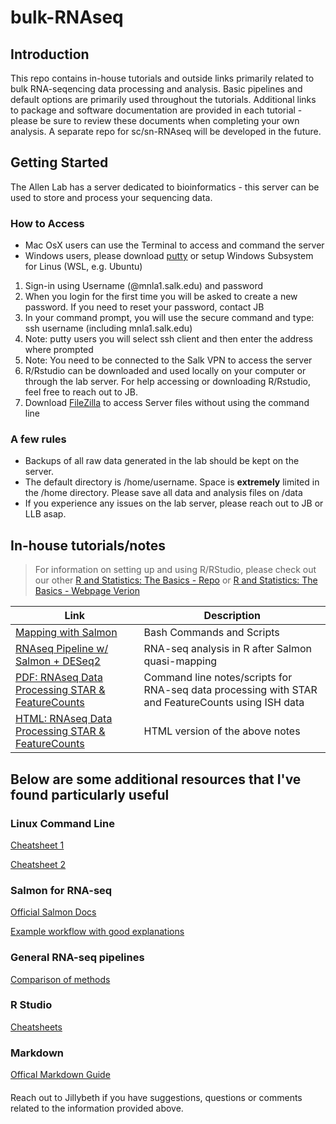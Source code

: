 # bulk-RNAseq

## Introduction

This repo contains in-house tutorials and outside links primarily related to bulk RNA-seqencing data processing and analysis. Basic pipelines and default options are primarily used throughout the tutorials. Additional links to package and software documentation are provided in each tutorial - please be sure to review  these documents when completing your own analysis. A separate repo for sc/sn-RNAseq will be developed in the future. 

## Getting Started

The Allen Lab has a server dedicated to bioinformatics - this server can be used to store and process your sequencing data. 

### How to Access

- Mac OsX users can use the Terminal to access and command the server
- Windows users, please download [putty](https://www.chiark.greenend.org.uk/~sgtatham/putty/latest.html) or setup Windows Subsystem for Linus (WSL, e.g. Ubuntu) 

1)	Sign-in using Username (@mnla1.salk.edu) and password
2) When you login for the first time you will be asked to create a new password. If you need to reset your password, contact JB
3) In your command prompt, you will use the secure command and type: ssh username (including mnla1.salk.edu)
4) Note: putty users you will select ssh client and then enter the address where prompted
5) Note: You need to be connected to the Salk VPN to access the server 
6) R/Rstudio can be downloaded and used locally on your computer or through the lab server. For help accessing or downloading R/Rstudio, feel free to reach out to JB.
7) Download [FileZilla](https://filezilla-project.org/) to access Server files without using the command line

### A few rules

- Backups of all raw data generated in the lab should be kept on the server.
- The default directory is /home/username. Space is **extremely** limited in the /home directory. Please save all data and analysis files on /data
- If you experience any issues on the lab server, please reach out to JB or LLB asap. 


## In-house tutorials/notes
> For information on setting up and using R/RStudio, please check out our other [R and Statistics: The Basics - Repo](https://github.com/MNL-A/r-statistics-basics) or [R and Statistics: The Basics - Webpage Verion](https://mnl-a.github.io/r-statistics-basics/)

| Link | Description |
| ----------- | ----------- |
|[Mapping with Salmon](/Salmon_DESeq2_Pipeline/RNAseq_Salmon.html)| Bash Commands and Scripts|
| [RNAseq Pipeline w/ Salmon + DESeq2](bulk-RNAseq-tutorials/Salmon_DESeq2_Pipeline/AgingAstrocyteTranscritptome_Tutorial.html) | RNA-seq analysis in R after Salmon quasi-mapping |
|[PDF: RNAseq Data Processing STAR & FeatureCounts](/RNAseq_STARFeatureCounts_Tau12mRibotagISH.pdf) | Command line notes/scripts for RNA-seq data processing with STAR and FeatureCounts using ISH data |
|[HTML: RNAseq Data Processing STAR & FeatureCounts](/RNAseq_STARFeatureCounts_Tau12mRibotagISH.html) | HTML version of the above notes | 

## Below are some additional resources that I've found particularly useful

### Linux Command Line

[Cheatsheet 1](https://phoenixnap.com/kb/linux-commands-cheat-sheet#linux-commands-cheat-sheet-pdf)

[Cheatsheet 2](https://www.guru99.com/linux-commands-cheat-sheet.html)

### Salmon for RNA-seq

[Official Salmon Docs](https://salmon.readthedocs.io/en/latest/salmon.html)

[Example workflow with good explanations](https://hbctraining.github.io/Intro-to-rnaseq-hpc-O2/lessons/08_salmon.html)
 
### General RNA-seq pipelines

[Comparison of methods](https://hbctraining.github.io/Training-modules/planning_successful_rnaseq/slides/RNAseq-strategies_mm.pdf)

### R Studio

[Cheatsheets](https://www.rstudio.com/resources/cheatsheets/)

### Markdown

[Offical Markdown Guide](https://www.markdownguide.org/basic-syntax/)

#### 
Reach out to Jillybeth if you have suggestions, questions or comments related to the information provided above.

